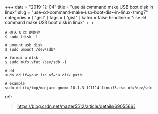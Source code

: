 +++
date = "2019-12-04"
title = "use `dd` command make USB boot disk in linux"
slug = "use-dd-command-make-usb-boot-disk-in-linux-zmng7"
categories = [ "gist" ]
tags = [ "gist" ]
katex = false
headline = "use `dd` command make USB boot disk in linux"
+++


```shell
# 确认 U 盘 的路径
$ sudo fdisk -l

# umount usb disk
$ sudo umount /dev/sdb*

# format u disk
$ sudo mkfs.vfat /dev/sdb -I

# dd
sudo dd if=your.iso of='u disk path'

# example
sudo dd if=/tmp/manjaro-gnome-18.1.3-191114-linux53.iso of=/dev/sdc
```

ref: 
> https://blog.csdn.net/master5512/article/details/69055662